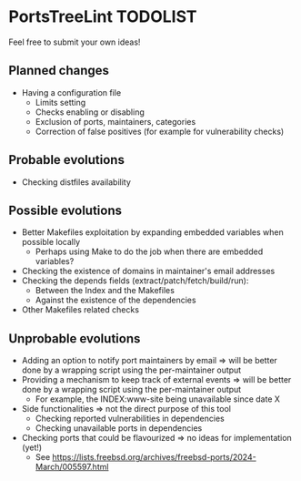 # PortsTreeLint TODOLIST
Feel free to submit your own ideas!

## Planned changes
* Having a configuration file
  * Limits setting
  * Checks enabling or disabling
  * Exclusion of ports, maintainers, categories
  * Correction of false positives (for example for vulnerability checks)

## Probable evolutions
* Checking distfiles availability

## Possible evolutions
* Better Makefiles exploitation by expanding embedded variables when possible locally
  * Perhaps using Make to do the job when there are embedded variables?
* Checking the existence of domains in maintainer's email addresses
* Checking the depends fields (extract/patch/fetch/build/run):
  * Between the Index and the Makefiles
  * Against the existence of the dependencies
* Other Makefiles related checks

## Unprobable evolutions
* Adding an option to notify port maintainers by email => will be better done by a wrapping script using the per-maintainer output
* Providing a mechanism to keep track of external events => will be better done by a wrapping script using the per-maintainer output
  * For example, the INDEX:www-site being unavailable since date X
* Side functionalities => not the direct purpose of this tool
  * Checking reported vulnerabilities in dependencies
  * Checking unavailable ports in dependencies
* Checking ports that could be flavourized => no ideas for implementation (yet!)
  * See https://lists.freebsd.org/archives/freebsd-ports/2024-March/005597.html

